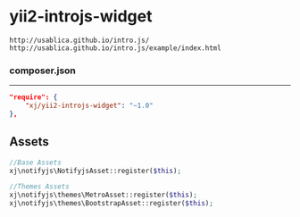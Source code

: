 # yii2-introjs-widget
```
http://usablica.github.io/intro.js/
http://usablica.github.io/intro.js/example/index.html
```

### composer.json
---
```json
"require": {
    "xj/yii2-introjs-widget": "~1.0"
},
```

Assets
---
```php
//Base Assets
xj\notifyjs\NotifyjsAsset::register($this);

//Themes Assets
xj\notifyjs\themes\MetroAsset::register($this);
xj\notifyjs\themes\BootstrapAsset::register($this);
```
